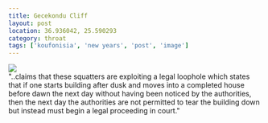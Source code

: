 ```yaml
---
title: Gecekondu Cliff
layout: post
location: 36.936042, 25.590293
category: throat
tags: ['koufonisia', 'new years', 'post', 'image']
---
```


<img src="/images/photos/002.jpg" class="post-img">

<br>
"..claims that these squatters are exploiting a legal loophole which states that if one starts building after dusk and moves into a completed house before dawn the next day without having been noticed by the authorities, then the next day the authorities are not permitted to tear the building down but instead must begin a legal proceeding in court."